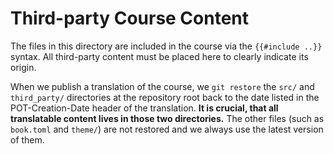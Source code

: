 # Third-party Course Content

The files in this directory are included in the course via the `{{#include ..}}`
syntax. All third-party content must be placed here to clearly indicate its
origin.

When we publish a translation of the course, we `git restore` the `src/` and
`third_party/` directories at the repository root back to the date listed in the
POT-Creation-Date header of the translation. **It is crucial, that all
translatable content lives in those two directories.** The other files (such as
`book.toml` and `theme/`) are not restored and we always use the latest version
of them.
